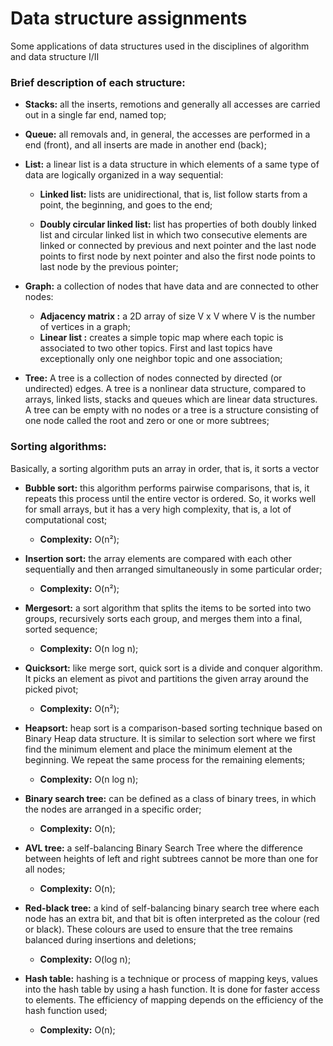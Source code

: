 # Data structure assignments

Some applications of data structures used in the disciplines of algorithm and data structure I/II

### Brief description of each structure:

* **Stacks:** all the inserts, remotions and generally all accesses are carried out in a single far end, named top;


* **Queue:**  all removals and, in general, the accesses are performed in a end (front), and all inserts are made in another end (back); 


* **List:** a linear list is a data structure in which elements of a same type of data are logically organized in a way sequential:
  * **Linked list:** lists are unidirectional, that is, list follow starts from a point, the beginning, and goes to the end;
  
  * **Doubly circular linked list:** list has properties of both doubly linked list and circular linked list in which two consecutive elements are linked or connected by previous and next pointer and the last node points to first node by next pointer and also the first node points to last node by the previous pointer;


* **Graph:** a collection of nodes that have data and are connected to other nodes:
  * **Adjacency matrix :** a 2D array of size V x V where V is the number of vertices in a graph;
  * **Linear list  :** creates a simple topic map where each topic is associated to two other topics. First and last topics have exceptionally only one neighbor topic and one association;
  
  
* **Tree:**  A tree is a collection of nodes connected by directed (or undirected) edges. A tree is a nonlinear data structure, compared to arrays, linked lists, stacks and queues which are linear data structures. A tree can be empty with no nodes or a tree is a structure consisting of one node called the root and zero or one or more subtrees;

### Sorting algorithms:
Basically, a sorting algorithm puts an array in order, that is, it sorts a vector

* **Bubble sort:** this algorithm performs pairwise comparisons, that is, it repeats this process until the entire vector is ordered. So, it works well for small arrays, but it has a very high complexity, that is, a lot of computational cost;
  * **Complexity:** O(n²);

* **Insertion sort:** the array elements are compared with each other sequentially and then arranged simultaneously in some particular order;
  * **Complexity:** O(n²);

* **Mergesort:** a sort algorithm that splits the items to be sorted into two groups, recursively sorts each group, and merges them into a final, sorted sequence;
  * **Complexity:** O(n log n);

* **Quicksort:** like merge sort, quick sort is a divide and conquer algorithm. It picks an element as pivot and partitions the given array around the picked pivot;
  * **Complexity:** O(n²);

* **Heapsort:** heap sort is a comparison-based sorting technique based on Binary Heap data structure. It is similar to selection sort where we first find the minimum element and place the minimum element at the beginning. We repeat the same process for the remaining elements;
  * **Complexity:** O(n log n);

* **Binary search tree:** can be defined as a class of binary trees, in which the nodes are arranged in a specific order;
  * **Complexity:** O(n);

* **AVL tree:**  a self-balancing Binary Search Tree where the difference between heights of left and right subtrees cannot be more than one for all nodes;
  * **Complexity:** O(n);

* **Red-black tree:** a kind of self-balancing binary search tree where each node has an extra bit, and that bit is often interpreted as the colour (red or black). These colours are used to ensure that the tree remains balanced during insertions and deletions;
  * **Complexity:** O(log n);

* **Hash table:** hashing is a technique or process of mapping keys, values into the hash table by using a hash function. It is done for faster access to elements. The efficiency of mapping depends on the efficiency of the hash function used;
  * **Complexity:** O(n);


